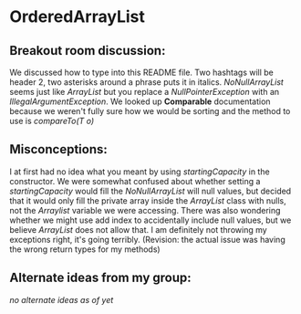 # OrderedArrayList

## Breakout room discussion:
We discussed how to type into this README file.
Two hashtags will be header 2, two asterisks around a phrase puts it in italics.
*NoNullArrayList* seems just like *ArrayList* but you replace a *NullPointerException* with an *IllegalArgumentException*.
We looked up **Comparable<T>** documentation because we weren't fully sure how we would be sorting and the method to use is *compareTo(T o)*

## Misconceptions:
I at first had no idea what you meant by using *startingCapacity* in the constructor.
We were somewhat confused about whether setting a *startingCapacity* would fill the *NoNullArrayList* will null values, but decided that it would only fill the private array inside the *ArrayList* class with nulls, not the *Arraylist* variable we were accessing.
There was also wondering whether we might use add index to accidentally include null values, but we believe *ArrayList* does not allow that.
I am definitely not throwing my exceptions right, it's going terribly. (Revision: the actual issue was having the wrong return types for my methods)

## Alternate ideas from my group:
*no alternate ideas as of yet*
